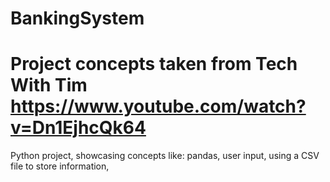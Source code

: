 # BankingSystem
# Project concepts taken from Tech With Tim https://www.youtube.com/watch?v=Dn1EjhcQk64
Python project, showcasing concepts like: pandas, user input, using a CSV file to store information,  
